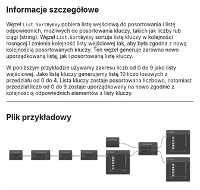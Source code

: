 ## Informacje szczegółowe
Węzeł `List.SortByKey` pobiera listę wejściową do posortowania i listę odpowiednich, możliwych do posortowania kluczy, takich jak liczby lub ciągi (string). Węzeł `List.SortByKey` sortuje listę kluczy w kolejności rosnącej i zmienia kolejność listy wejściowej tak, aby była zgodna z nową kolejnością posortowanych kluczy. Ten węzeł generuje zarówno nowo uporządkowaną listę, jak i posortowaną listę kluczy.

W poniższym przykładzie używamy zakresu liczb od 0 do 9 jako listy wejściowej. Jako listę kluczy generujemy listę 10 liczb losowych z przedziału od 0 do 4. Lista kluczy zostaje posortowana liczbowo, natomiast przedział liczb od 0 do 9 zostaje uporządkowany na nowo zgodnie z kolejnością odpowiednich elementów z listy kluczy.
___
## Plik przykładowy

![List.SortByKey](./DSCore.List.SortByKey_img.jpg)

